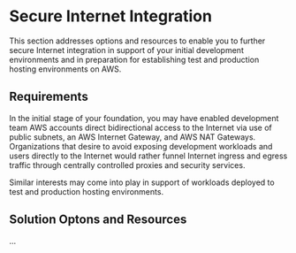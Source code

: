 # Secure Internet Integration

This section addresses options and resources to enable you to further secure Internet integration in support of your initial development environments and in preparation for establishing test and production hosting environments on AWS.

## Requirements

In the initial stage of your foundation, you may have enabled development team AWS accounts direct bidirectional access to the Internet via use of public subnets, an AWS Internet Gateway, and AWS NAT Gateways.  Organizations that desire to avoid exposing development workloads and users directly to the Internet would rather funnel Internet ingress and egress traffic through centrally controlled proxies and security services.

Similar interests may come into play in support of workloads deployed to test and production hosting environments.

## Solution Optons and Resources

...
